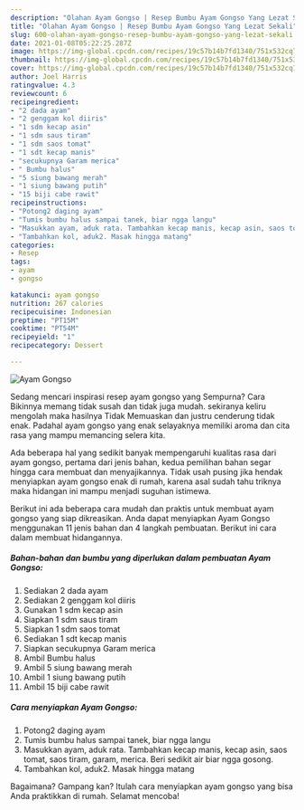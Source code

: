 ```yaml
---
description: "Olahan Ayam Gongso | Resep Bumbu Ayam Gongso Yang Lezat Sekali"
title: "Olahan Ayam Gongso | Resep Bumbu Ayam Gongso Yang Lezat Sekali"
slug: 600-olahan-ayam-gongso-resep-bumbu-ayam-gongso-yang-lezat-sekali
date: 2021-01-08T05:22:25.287Z
image: https://img-global.cpcdn.com/recipes/19c57b14b7fd1340/751x532cq70/ayam-gongso-foto-resep-utama.jpg
thumbnail: https://img-global.cpcdn.com/recipes/19c57b14b7fd1340/751x532cq70/ayam-gongso-foto-resep-utama.jpg
cover: https://img-global.cpcdn.com/recipes/19c57b14b7fd1340/751x532cq70/ayam-gongso-foto-resep-utama.jpg
author: Joel Harris
ratingvalue: 4.3
reviewcount: 6
recipeingredient:
- "2 dada ayam"
- "2 genggam kol diiris"
- "1 sdm kecap asin"
- "1 sdm saus tiram"
- "1 sdm saos tomat"
- "1 sdt kecap manis"
- "secukupnya Garam merica"
- " Bumbu halus"
- "5 siung bawang merah"
- "1 siung bawang putih"
- "15 biji cabe rawit"
recipeinstructions:
- "Potong2 daging ayam"
- "Tumis bumbu halus sampai tanek, biar ngga langu"
- "Masukkan ayam, aduk rata. Tambahkan kecap manis, kecap asin, saos tomat, saos tiram, garam, merica. Beri sedikit air biar ngga gosong."
- "Tambahkan kol, aduk2. Masak hingga matang"
categories:
- Resep
tags:
- ayam
- gongso

katakunci: ayam gongso 
nutrition: 267 calories
recipecuisine: Indonesian
preptime: "PT15M"
cooktime: "PT54M"
recipeyield: "1"
recipecategory: Dessert

---
```



![Ayam Gongso](https://img-global.cpcdn.com/recipes/19c57b14b7fd1340/751x532cq70/ayam-gongso-foto-resep-utama.jpg)

Sedang mencari inspirasi resep ayam gongso yang Sempurna? Cara Bikinnya memang tidak susah dan tidak juga mudah. sekiranya keliru mengolah maka hasilnya Tidak Memuaskan dan justru cenderung tidak enak. Padahal ayam gongso yang enak selayaknya memiliki aroma dan cita rasa yang mampu memancing selera kita.



Ada beberapa hal yang sedikit banyak mempengaruhi kualitas rasa dari ayam gongso, pertama dari jenis bahan, kedua pemilihan bahan segar hingga cara membuat dan menyajikannya. Tidak usah pusing jika hendak menyiapkan ayam gongso enak di rumah, karena asal sudah tahu triknya maka hidangan ini mampu menjadi suguhan istimewa.


Berikut ini ada beberapa cara mudah dan praktis untuk membuat ayam gongso yang siap dikreasikan. Anda dapat menyiapkan Ayam Gongso menggunakan 11 jenis bahan dan 4 langkah pembuatan. Berikut ini cara dalam membuat hidangannya.

<!--inarticleads1-->

##### Bahan-bahan dan bumbu yang diperlukan dalam pembuatan Ayam Gongso:

1. Sediakan 2 dada ayam
1. Sediakan 2 genggam kol diiris
1. Gunakan 1 sdm kecap asin
1. Siapkan 1 sdm saus tiram
1. Siapkan 1 sdm saos tomat
1. Sediakan 1 sdt kecap manis
1. Siapkan secukupnya Garam merica
1. Ambil  Bumbu halus
1. Ambil 5 siung bawang merah
1. Ambil 1 siung bawang putih
1. Ambil 15 biji cabe rawit




<!--inarticleads2-->

##### Cara menyiapkan Ayam Gongso:

1. Potong2 daging ayam
1. Tumis bumbu halus sampai tanek, biar ngga langu
1. Masukkan ayam, aduk rata. Tambahkan kecap manis, kecap asin, saos tomat, saos tiram, garam, merica. Beri sedikit air biar ngga gosong.
1. Tambahkan kol, aduk2. Masak hingga matang




Bagaimana? Gampang kan? Itulah cara menyiapkan ayam gongso yang bisa Anda praktikkan di rumah. Selamat mencoba!
